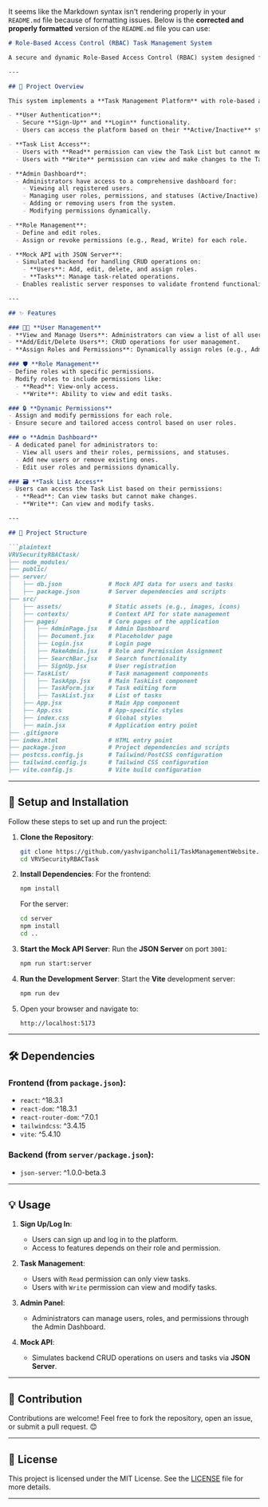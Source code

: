 It seems like the Markdown syntax isn't rendering properly in your `README.md` file because of formatting issues. Below is the **corrected and properly formatted** version of the `README.md` file you can use:

```markdown
# Role-Based Access Control (RBAC) Task Management System

A secure and dynamic Role-Based Access Control (RBAC) system designed for efficient **Task Management**. This project provides an intuitive **Admin Dashboard** for managing users, roles, and permissions, ensuring users can only access and modify data based on their assigned roles and permissions.

---

## 📘 Project Overview

This system implements a **Task Management Platform** with role-based access and permissions, featuring:

- **User Authentication**:
  - Secure **Sign-Up** and **Login** functionality.
  - Users can access the platform based on their **Active/Inactive** status.

- **Task List Access**:
  - Users with **Read** permission can view the Task List but cannot modify it.
  - Users with **Write** permission can view and make changes to the Task List.

- **Admin Dashboard**:
  - Administrators have access to a comprehensive dashboard for:
    - Viewing all registered users.
    - Managing user roles, permissions, and statuses (Active/Inactive).
    - Adding or removing users from the system.
    - Modifying permissions dynamically.

- **Role Management**:
  - Define and edit roles.
  - Assign or revoke permissions (e.g., Read, Write) for each role.

- **Mock API with JSON Server**:
  - Simulated backend for handling CRUD operations on:
    - **Users**: Add, edit, delete, and assign roles.
    - **Tasks**: Manage task-related operations.
  - Enables realistic server responses to validate frontend functionality.

---

## ✨ Features

### 🧑‍💼 **User Management**
- **View and Manage Users**: Administrators can view a list of all users and their associated details.
- **Add/Edit/Delete Users**: CRUD operations for user management.
- **Assign Roles and Permissions**: Dynamically assign roles (e.g., Admin, Editor, Viewer) and permissions (Read/Write).

### 🛡️ **Role Management**
- Define roles with specific permissions.
- Modify roles to include permissions like:
  - **Read**: View-only access.
  - **Write**: Ability to view and edit tasks.

### 🔒 **Dynamic Permissions**
- Assign and modify permissions for each role.
- Ensure secure and tailored access control based on user roles.

### ⚙️ **Admin Dashboard**
- A dedicated panel for administrators to:
  - View all users and their roles, permissions, and statuses.
  - Add new users or remove existing ones.
  - Edit user roles and permissions dynamically.

### 🗃️ **Task List Access**
- Users can access the Task List based on their permissions:
  - **Read**: Can view tasks but cannot make changes.
  - **Write**: Can view and modify tasks.

---

## 📂 Project Structure

```plaintext
VRVSecurityRBACtask/
├── node_modules/
├── public/
├── server/
│   ├── db.json             # Mock API data for users and tasks
│   ├── package.json        # Server dependencies and scripts
├── src/
│   ├── assets/             # Static assets (e.g., images, icons)
│   ├── contexts/           # Context API for state management
│   ├── pages/              # Core pages of the application
│   │   ├── AdminPage.jsx   # Admin Dashboard
│   │   ├── Document.jsx    # Placeholder page
│   │   ├── Login.jsx       # Login page
│   │   ├── MakeAdmin.jsx   # Role and Permission Assignment
│   │   ├── SearchBar.jsx   # Search functionality
│   │   ├── SignUp.jsx      # User registration
│   ├── TaskList/           # Task management components
│   │   ├── TaskApp.jsx     # Main TaskList component
│   │   ├── TaskForm.jsx    # Task editing form
│   │   ├── TaskList.jsx    # List of tasks
│   ├── App.jsx             # Main App component
│   ├── App.css             # App-specific styles
│   ├── index.css           # Global styles
│   ├── main.jsx            # Application entry point
├── .gitignore
├── index.html              # HTML entry point
├── package.json            # Project dependencies and scripts
├── postcss.config.js       # Tailwind/PostCSS configuration
├── tailwind.config.js      # Tailwind CSS configuration
├── vite.config.js          # Vite build configuration
```

---

## 🚀 Setup and Installation

Follow these steps to set up and run the project:

1. **Clone the Repository**:
   ```bash
   git clone https://github.com/yashvipancholi1/TaskManagementWebsite.git
   cd VRVSecurityRBACTask
   ```

2. **Install Dependencies**:
   For the frontend:
   ```bash
   npm install
   ```

   For the server:
   ```bash
   cd server
   npm install
   cd ..
   ```

3. **Start the Mock API Server**:
   Run the **JSON Server** on port `3001`:
   ```bash
   npm run start:server
   ```

4. **Run the Development Server**:
   Start the **Vite** development server:
   ```bash
   npm run dev
   ```

5. Open your browser and navigate to:
   ```
   http://localhost:5173
   ```

---

## 🛠 Dependencies

### Frontend (from `package.json`):
- `react`: ^18.3.1
- `react-dom`: ^18.3.1
- `react-router-dom`: ^7.0.1
- `tailwindcss`: ^3.4.15
- `vite`: ^5.4.10

### Backend (from `server/package.json`):
- `json-server`: ^1.0.0-beta.3

---

## 💡 Usage

1. **Sign Up/Log In**:
   - Users can sign up and log in to the platform.
   - Access to features depends on their role and permission.

2. **Task Management**:
   - Users with `Read` permission can only view tasks.
   - Users with `Write` permission can view and modify tasks.

3. **Admin Panel**:
   - Administrators can manage users, roles, and permissions through the Admin Dashboard.

4. **Mock API**:
   - Simulates backend CRUD operations on users and tasks via **JSON Server**.

---

## 🧩 Contribution

Contributions are welcome! Feel free to fork the repository, open an issue, or submit a pull request. 😊

---

## 📝 License

This project is licensed under the MIT License. See the [LICENSE](LICENSE) file for more details.

---


```
